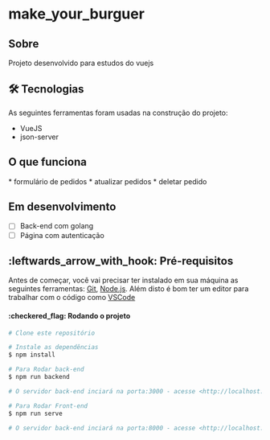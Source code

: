 # make_your_burguer

<h2>Sobre </h2>

<p>Projeto desenvolvido para estudos do vuejs </p>

<h2> 🛠 Tecnologias </h2>

As seguintes ferramentas foram usadas na construção do projeto:

* VueJS
* json-server


<h2>O que funciona</h2>
* formulário de pedidos
* atualizar pedidos
* deletar pedido

<h2>Em desenvolvimento</h2>

- [ ] Back-end com golang
- [ ] Página com autenticação

<h2 id="requisitos">:leftwards_arrow_with_hook: Pré-requisitos</h2>

Antes de começar, você vai precisar ter instalado em sua máquina as seguintes ferramentas:
[Git](https://git-scm.com), [Node.js](https://nodejs.org/en/).
Além disto é bom ter um editor para trabalhar com o código como [VSCode](https://code.visualstudio.com/)

<h4>:checkered_flag: Rodando o projeto </h4>

```bash
# Clone este repositório

# Instale as dependências
$ npm install

# Para Rodar back-end
$ npm run backend

# O servidor back-end inciará na porta:3000 - acesse <http://localhost:3000> com umas das rotas /ingredients /status ou /burguers

# Para Rodar Front-end
$ npm run serve

# O servidor back-end inciará na porta:8000 - acesse <http://localhost:8000>
```
